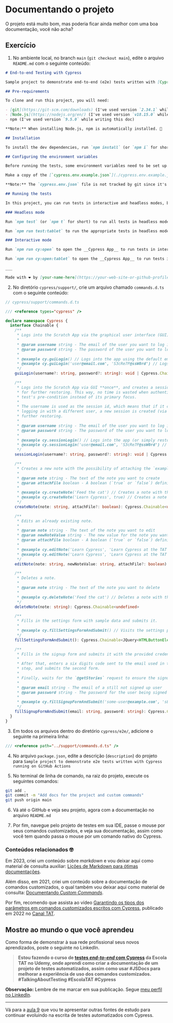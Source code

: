 # Documentando o projeto

O projeto está muito bom, mas poderia ficar ainda melhor com uma boa documentação, você não acha?

## Exercício

1. No ambiente local, no branch `main` (`git checkout main`), edite o arquivo `README.md` com o seguinte conteúdo:

```md
# End-to-end Testing with Cypress

Sample project to demonstrate end-to-end (e2e) tests written with [Cypress](https://cypress.io) running on GitHub Actions.

## Pre-requirements

To clone and run this project, you will need:

- [git](https://git-scm.com/downloads) (I've used version `2.34.1` while writing this doc)
- [Node.js](https://nodejs.org/en/) (I've used version `v18.15.0` while writing this doc)
- npm (I've used version `9.5.0` while writing this doc)

**Note:** When installing Node.js, npm is automatically installed. 🚀

## Installation

To install the dev dependencies, run `npm install` (or `npm i` for short.)

## Configuring the environment variables

Before running the tests, some environment variables need to be set up.

Make a copy of the [`cypress.env.example.json`](./cypress.env.example.json) file as `cypress.env.json`, and set the appropriate values for all the variables.

**Note:** The `cypress.env.json` file is not tracked by git since it's listed in the `.gitignore` file.

## Running the tests

In this project, you can run tests in interactive and headless modes, both on desktop and tablet viewports.

### Headless mode

Run `npm test` (or `npm t` for short) to run all tests in headless mode using a desktop viewport.

Run `npm run test:tablet` to run the appropriate tests in headless mode using a tablet viewport.

### Interactive mode

Run `npm run cy:open` to open the __Cypress App__ to run tests in interactive mode using a desktop viewport.

Run `npm run cy:open:tablet` to open the __Cypress App__ to run tests in interactive mode using a tablet viewport.

___

Made with ❤️ by [your-name-here](https://your-web-site-or-github-profile-here).

```

2. No diretório `cypress/support/`, crie um arquivo chamado `commands.d.ts` com o seguinte conteúdo:

```ts
// cypress/support/commands.d.ts

/// <reference types="cypress" />

declare namespace Cypress {
  interface Chainable {
    /**
     * Logs into the Scratch App via the graphical user interface (GUI).
     *
     * @param username string - The email of the user you want to log in with
     * @param password string - The password of the user you want to log in with
     *
     * @example cy.guiLogin() // Logs into the app using the default email and password (defined as envs)
     * @example cy.guiLogin('user@email.com', 'S3cRe7P@ssW0rd') // Logs into the app using the provided credentials
     */
    guiLogin(username?: string, password?: string): void | Cypress.Chainable<null>

    /**
     * Logs into the Scratch App via GUI **once**, and creates a session in this process
     * for further restoring. This way, no time is wasted when authentication is only a
     * test's pre-condition instead of its primary focus.
     *
     * The username is used as the session id, which means that if it changes, eg., when
     * logging in with a different user, a new session is created (via GUI), and saved for
     * further restoring.
     *
     * @param username string - The email of the user you want to log in with
     * @param password string - The password of the user you want to log in with
     *
     * @example cy.sessionLogin() // Logs into the app (or simply restores the session) using the default email and password (defined as envs)
     * @example cy.sessionLogin('user@email.com', 'S3cRe7P@ssW0rd') // Logs into the app (or simply restores the session) using the provided credentials
     */
    sessionLogin(username?: string, password?: string): void | Cypress.Chainable<null>

    /**
     * Creates a new note with the possibility of attaching the `example.json` fixture file.
     *
     * @param note string - The text of the note you want to create
     * @param attachFile boolean - A boolean (`true` or `false`) defining if you want or not to attach a file when creating the note (default is `false`)
     *
     * @example cy.createNote('Feed the cat') // Creates a note with the provided description
     * @example cy.createNote('Learn Cypress', true) // Creates a note with the provided description, and attaches the `example.json` fixture file to it
     */
    createNote(note: string, attachFile?: boolean): Cypress.Chainable<undefined>

    /**
     * Edits an already existing note.
     *
     * @param note string - The text of the note you want to edit
     * @param newNoteValue string - The new value for the note you want to edit
     * @param attachFile boolean - A boolean (`true` or `false`) defining if you want or not to attach a file when editing the note (default is `false`)
     *
     * @example cy.editNote('Learn Cypress', 'Learn Cypress at the TAT online school') // Edits the description of note with the text 'Learn Cypress' to 'Learn Cypress at the TAT online school'
     * @example cy.editNote('Learn Cypress', 'Learn Cypress at the TAT online school', true) // Edits the description of note with the text 'Learn Cypress' to 'Learn Cypress at the TAT online school', and attaches the `example.json` fixture file to it
     */
    editNote(note: string, newNoteValue: string, attachFile?: boolean): Cypress.Chainable<undefined>

    /**
     * Deletes a note.
     *
     * @param note string - The text of the note you want to delete
     *
     * @example cy.deleteNote('Feed the cat') // Deletes a note with the provided description
     */
    deleteNote(note: string): Cypress.Chainable<undefined>

    /**
     * Fills in the settings form with sample data and submits it.
     *
     * @example cy.fillSettingsFormAndSubmit() // Visits the settings page, fills in the form with sample data, and submits it
     */
    fillSettingsFormAndSubmit(): Cypress.Chainable<JQuery<HTMLButtonElement>>

    /**
     * Fills in the signup form and submits it with the provided credentials.
     *
     * After that, enters a six digits code sent to the email used in the previous
     * step, and submits the second form.
     *
     * Finally, waits for the `@getStories` request to ensure the signup succeeded.
     *
     * @param email string - The email of a still not signed up user
     * @param password string - The password for the user being signed up
     *
     * @example cy.fillSignupFormAndSubmit('some-user@example.com', 'sEcR37-p@s5w0rD')
     */
    fillSignupFormAndSubmit(email: string, password: string): Cypress.Chainable<JQuery<HTMLElement>>
  }
}

```

3. Em todos os arquivos dentro do diretório `cypress/e2e/`, adicione o seguinte na primeira linha:

```js
/// <reference path="../support/commands.d.ts" />

```

4. No arquivo `package.json`, edite a descrição (`description`) do projeto para `Sample project to demonstrate e2e tests written with Cypress running on GitHub Actions`

5. No terminal de linha de comando, na raiz do projeto, execute os seguintes comandos:

```sh
git add .
git commit -m "Add docs for the project and custom commands"
git push origin main

```

6. Vá até o GitHub e veja seu projeto, agora com a documentação no arquivo `README.md`

7. Por fim, navegue pelo projeto de testes em sua IDE, passe o mouse por seus comandos customizados, e veja sua documentação, assim como você tem quando passa o mouse por um comando nativo do Cypress.

### Conteúdos relacionados 🤓

Em 2023, criei um conteúdo sobre _markdown_ e vou deixar aqui como material de consulta auxiliar: [Lições de Markdown para ótimas documentações](https://www.youtube.com/live/spImAJt7nJc?feature=share).

Além disso, em 2021, criei um conteúdo sobre a documentação de comandos customizados, o qual também vou deixar aqui como material de consulta: [Documentando _Custom Commands_](https://www.youtube.com/live/ju1e5x52qvA?feature=share).

Por fim, recomendo que assista ao vídeo [Garantindo os tipos dos parâmetros em comandos customizados escritos com Cypress](https://youtu.be/dPyxH4Jd8D4), publicado em 2022 no [Canal TAT](https://www.youtube.com/@TalkingAboutTesting).

## Mostre ao mundo o que você aprendeu

Como forma de demonstrar à sua rede profissional seus novos aprendizados, poste o seguinte no LinkedIn.

> **Estou fazendo o curso de [testes _end-to-end_ com Cypress](https://www.udemy.com/course/testes-end-to-end-com-cypress/?referralCode=BFC58FC7B29F2F37904D) da Escola TAT no Udemy, onde aprendi como criar a documentação de um projeto de testes automatizados, assim como usar #JSDocs para melhorar a experiência de uso dos comandos customizados. #TalkingAboutTesting #EscolaTAT #Cypress**

**Observação:** Lembre de me marcar em sua publicação. Segue [meu perfil no LinkedIn](https://www.linkedin.com/in/walmyr-lima-e-silva-filho).

___

Vá para a [aula 9](./9.md) que vou te apresentar outras fontes de estudo para continuar evoluindo na escrita de testes automatizados com Cypress.
